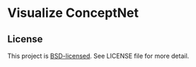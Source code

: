 # Visualize ConceptNet

## License

This project is [BSD-licensed](http://www.opensource.org/licenses/BSD-3-Clause). See LICENSE file for more detail.
